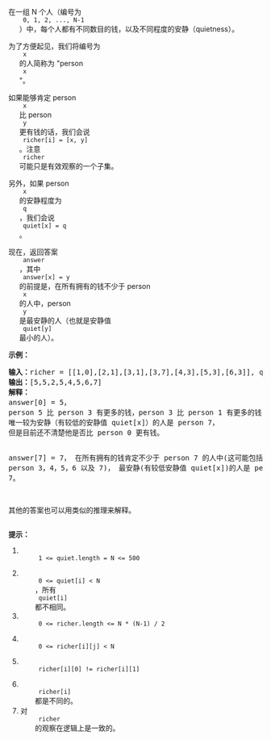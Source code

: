 <html>
 <body>
  <p>
   在一组 N 个人（编号为
   <code>
    0, 1, 2, ..., N-1
   </code>
   ）中，每个人都有不同数目的钱，以及不同程度的安静（quietness）。
  </p>
  <p>
   为了方便起见，我们将编号为
   <code>
    x
   </code>
   的人简称为 "person
   <code>
    x
   </code>
   "。
  </p>
  <p>
   如果能够肯定 person
   <code>
    x
   </code>
   比 person
   <code>
    y
   </code>
   更有钱的话，我们会说
   <code>
    richer[i] = [x, y]
   </code>
   。注意
   <code>
    richer
   </code>
   可能只是有效观察的一个子集。
  </p>
  <p>
   另外，如果 person
   <code>
    x
   </code>
   的安静程度为
   <code>
    q
   </code>
   ，我们会说
   <code>
    quiet[x] = q
   </code>
   。
  </p>
  <p>
   现在，返回答案
   <code>
    answer
   </code>
   ，其中
   <code>
    answer[x] = y
   </code>
   的前提是，在所有拥有的钱不少于 person
   <code>
    x
   </code>
   的人中，person
   <code>
    y
   </code>
   是最安静的人（也就是安静值
   <code>
    quiet[y]
   </code>
   最小的人）。
  </p>
  <p>
   <strong>
    示例：
   </strong>
  </p>
  <pre><strong>输入：</strong>richer = [[1,0],[2,1],[3,1],[3,7],[4,3],[5,3],[6,3]], quiet = [3,2,5,4,6,1,7,0]
<strong>输出：</strong>[5,5,2,5,4,5,6,7]
<strong>解释： </strong>
answer[0] = 5，
person 5 比 person 3 有更多的钱，person 3 比 person 1 有更多的钱，person 1 比 person 0 有更多的钱。
唯一较为安静（有较低的安静值 quiet[x]）的人是 person 7，
但是目前还不清楚他是否比 person 0 更有钱。

answer[7] = 7，
在所有拥有的钱肯定不少于 person 7 的人中(这可能包括 person 3，4，5，6 以及 7)，
最安静(有较低安静值 quiet[x])的人是 person 7。

其他的答案也可以用类似的推理来解释。
</pre>
  <p>
   <strong>
    提示：
   </strong>
  </p>
  <ol>
   <li>
    <code>
     1 &lt;= quiet.length = N &lt;= 500
    </code>
   </li>
   <li>
    <code>
     0 &lt;= quiet[i] &lt; N
    </code>
    ，所有
    <code>
     quiet[i]
    </code>
    都不相同。
   </li>
   <li>
    <code>
     0 &lt;= richer.length &lt;= N * (N-1) / 2
    </code>
   </li>
   <li>
    <code>
     0 &lt;= richer[i][j] &lt; N
    </code>
   </li>
   <li>
    <code>
     richer[i][0] != richer[i][1]
    </code>
   </li>
   <li>
    <code>
     richer[i]
    </code>
    都是不同的。
   </li>
   <li>
    对
    <code>
     richer
    </code>
    的观察在逻辑上是一致的。
   </li>
  </ol>
 </body>
</html>